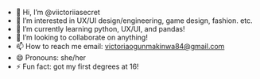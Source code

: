 - 👋 Hi, I’m @viictoriiasecret
- 👀 I’m interested in UX/UI design/engineering, game design, fashion. etc.
- 🌱 I’m currently learning python, UX/UI, and pandas! 
- 💞️ I’m looking to collaborate on anything!
- 📫 How to reach me email: victoriaogunmakinwa84@gmail.com
- 😄 Pronouns: she/her
- ⚡ Fun fact: got my first degrees at 16!

<!---
viictoriiasecret/viictoriiasecret is a ✨ special ✨ repository because its `README.md` (this file) appears on your GitHub profile.
You can click the Preview link to take a look at your changes.
--->
